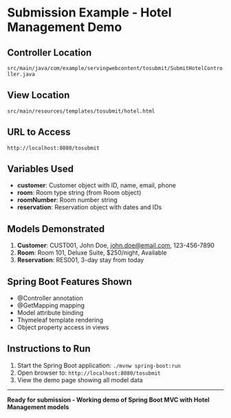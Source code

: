 # Submission Example - Hotel Management Demo

## Controller Location
`src/main/java/com/example/servingwebcontent/tosubmit/SubmitHotelController.java`

## View Location  
`src/main/resources/templates/tosubmit/hotel.html`

## URL to Access
`http://localhost:8080/tosubmit`

## Variables Used
- **customer**: Customer object with ID, name, email, phone
- **room**: Room type string (from Room object)
- **roomNumber**: Room number string  
- **reservation**: Reservation object with dates and IDs

## Models Demonstrated
1. **Customer**: CUST001, John Doe, john.doe@email.com, 123-456-7890
2. **Room**: Room 101, Deluxe Suite, $250/night, Available
3. **Reservation**: RES001, 3-day stay from today

## Spring Boot Features Shown
- @Controller annotation
- @GetMapping mapping
- Model attribute binding
- Thymeleaf template rendering
- Object property access in views

## Instructions to Run
1. Start the Spring Boot application: `./mvnw spring-boot:run`
2. Open browser to: `http://localhost:8080/tosubmit`
3. View the demo page showing all model data

---
**Ready for submission - Working demo of Spring Boot MVC with Hotel Management models**
